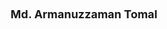 ---
layout: page
title:  <font size = 4> Md. Armanuzzaman Tomal </font>
description: Fall 2019 - <br />
img: assets/img/members/tomal.jpg
importance: 3
category: PhD Students
redirect: https://tomal-kuet.github.io/armanuzzaman/
---
